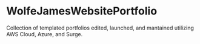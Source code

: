 # WolfeJamesWebsitePortfolio
Collection of templated portfolios edited, launched, and mantained utilizing AWS Cloud, Azure, and Surge.
